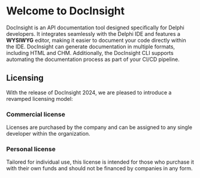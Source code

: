 # Welcome to DocInsight

DocInsight is an API documentation tool designed specifically for Delphi developers. It integrates seamlessly with the Delphi IDE and features a **WYSIWYG** editor, making it easier to document your code directly within the IDE. DocInsight can generate documentation in multiple formats, including HTML and CHM. Additionally, the DocInsight CLI supports automating the documentation process as part of your CI/CD pipeline.

## Licensing

With the release of DocInsight 2024, we are pleased to introduce a revamped licensing model:

### Commercial license

Licenses are purchased by the company and can be assigned to any single developer within the organization.

### Personal license

Tailored for individual use, this license is intended for those who purchase it with their own funds and should not be financed by companies in any form.